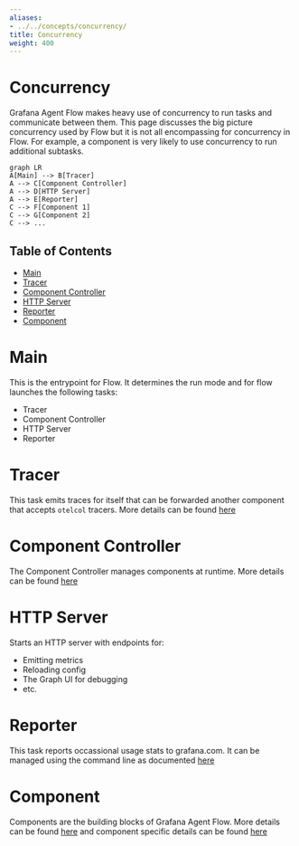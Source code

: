 ```yaml
---
aliases:
- ../../concepts/concurrency/
title: Concurrency
weight: 400
---
```


# Concurrency

Grafana Agent Flow makes heavy use of concurrency to run tasks and communicate between them. This page discusses the big picture concurrency used by Flow but it is not all encompassing for concurrency in Flow. For example, a component is very likely to use concurrency to run additional subtasks.

```mermaid
graph LR
A[Main] --> B[Tracer]
A --> C[Component Controller]
A --> D[HTTP Server]
A --> E[Reporter]
C --> F[Component 1]
C --> G[Component 2]
C --> ...
```

## Table of Contents
- [Main](#main)
- [Tracer](#tracer)
- [Component Controller](#component-controller)
- [HTTP Server](#http-server)
- [Reporter](#reporter)
- [Component](#component)

# Main

This is the entrypoint for Flow. It determines the run mode and for flow launches the following tasks:
- Tracer
- Component Controller
- HTTP Server
- Reporter

# Tracer

This task emits traces for itself that can be forwarded another component that accepts `otelcol` tracers. More details can be found [here](../reference/config-blocks/tracing.md)

# Component Controller

The Component Controller manages components at runtime. More details can be found [here](./component_controller.md)

# HTTP Server

Starts an HTTP server with endpoints for:
- Emitting metrics
- Reloading config
- The Graph UI for debugging
- etc.

# Reporter

This task reports occassional usage stats to grafana.com. It can be managed using the command line as documented [here](../reference/cli/run.md)

# Component

Components are the building blocks of Grafana Agent Flow. More details can be found [here](./components.md) and component specific details can be found [here](../reference/components/)